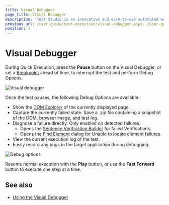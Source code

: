 ```yaml
---
title: Visual Debugger
page_title: Visual Debugger
description: "Test Studio is an innovative and easy-to-use automated web, WPF and load testing solution. Test Studio tests support essential technologies like ASP.NET AJAX, Silverlight, PHP and MVC. HTML5, Testing framework, functional testing, performance testing, load testing, exploratory testing, manual testing."
previous_url: /user-guide/test-execution/visual-debugger.aspx, /user-guide/test-execution/visual-debugger, /getting-started/visual-debugger
position: 1
---
```

# Visual Debugger #

During Quick Execution, press the **Pause** button on the Visual Debugger, or set a <a href="/features/test-maintenance/steps-pane" target="_blank">Breakpoint</a> ahead of time, to interrupt the test and perform Debug Options.

![Visual debugger][1]

Once the test pauses, the following Debug Options are available:

* Show the <a href="/features/elements-menu/dom-explorer" target="_blank">DOM Explorer</a> of the currently displayed page.
* Capture the currently failed state. Save a .zip file containing a snapshot of the DOM, browser image, and test log.
* Diagnose a failure directly. Only enabled on detected failures.
	* Opens the <a href="/features/verifications/advanced-verification" target="_blank">Sentence Verification Builder</a> for failed Verifications.
	* Opens the <a href="/features/elements-explorer/find-element" target="_blank">Find Element</a> dialog for Unable to locate element failures.
* View the current execution log of the test.
* Easily record any bugs in the target application during debugging.

![Debug options][2]

Resume normal execution with the **Play** button, or use the **Fast Forward** button to execute one step at a time.

## See also ##

* <a href="/troubleshooting-guide/troubleshooting-tools-tg/using-the-visual-debugger" target="_blank">Using the Visual Debugger</a>

[1]: /img/getting-started/test-execution/visual-debugger/fig1.png
[2]: /img/getting-started/test-execution/visual-debugger/fig2.png